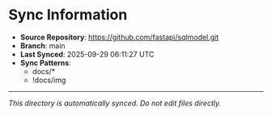 # Sync Information

- **Source Repository**: https://github.com/fastapi/sqlmodel.git
- **Branch**: main
- **Last Synced**: 2025-09-29 06:11:27 UTC
- **Sync Patterns**:
  - docs/*
  - !docs/img

---
*This directory is automatically synced. Do not edit files directly.*
